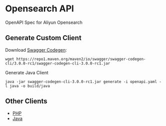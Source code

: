 # Opensearch API
OpenAPI Spec for Aliyun Opensearch



## Generate Custom Client

Download [Swagger Codegen](https://github.com/swagger-api/swagger-codegen):
```shell
wget https://repo1.maven.org/maven2/io/swagger/swagger-codegen-cli/3.0.0-rc1/swagger-codegen-cli-3.0.0-rc1.jar
```

Generate Java Client
```shell
java -jar swagger-codegen-cli-3.0.0-rc1.jar generate -i openapi.yaml -l java -o build/java
```



## Other Clients

* [PHP](https://packagist.org/packages/opensearch-dev/opensearch)
* [Java](https://help.aliyun.com/document_detail/52293.html?spm=a2c4g.11174283.6.629.60a75a19im4b5i)